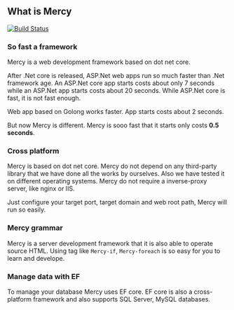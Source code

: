 ## What is Mercy
[![Build Status](https://travis-ci.org/Anduin2017/Mercy.svg?branch=master)](https://travis-ci.org/Anduin2017/Mercy)

### So fast a framework
Mercy is a web development framework based on dot net core.

After .Net core is released, ASP.Net web apps run so much faster than .Net framework age. An ASP.Net core app starts costs about only 7 seconds while an ASP.Net app starts costs about 20 seconds. While ASP.Net core is fast, it is not fast enough.

Web app based on Golong works faster. App starts costs about 2 seconds.

But now Mercy is different. Mercy is sooo fast that it starts only costs **0.5 seconds**.

### Cross platform
Mercy is based on dot net core. Mercy do not depend on any third-party library that we have done all the works by ourselves. Also we have tested it on different operating systems. Mercy do not require a inverse-proxy server, like nginx or IIS.

Just configure your target port, target domain and web root path, Mercy will run so easily.

### Mercy grammar
Mercy is a server development framework that it is also able to operate source HTML. Using tag like `Mercy-if`, `Mercy-foreach` is so easy for you to learn and develope.

### Manage data with EF
To manage your database Mercy uses EF core. EF core is also a cross-platform framework and also supports SQL Server, MySQL databases.